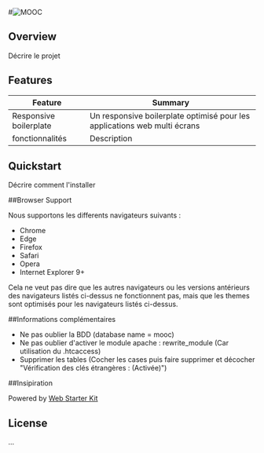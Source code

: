#![MOOC](http://orientation.blog.lemonde.fr/files/2013/04/MOOCbetterwordbubble.png)

## Overview

Décrire le projet

## Features

| Feature                                | Summary                                                                                                                                                                                                                                                     |
|----------------------------------------|-------------------------------------------------------------------------------------------------------------------------------------------------------------------------------------------------------------------------------------------------------------|
| Responsive boilerplate | Un responsive boilerplate optimisé pour les applications web multi écrans |
| fonctionnalités                         | Description |

## Quickstart

Décrire comment l'installer

##Browser Support

Nous supportons les differents navigateurs suivants :

* Chrome
* Edge
* Firefox
* Safari
* Opera
* Internet Explorer 9+

Cela ne veut pas dire que les autres navigateurs ou les versions antérieurs des navigateurs listés ci-dessus ne fonctionnent pas, mais que les themes sont optimisés pour les navigateurs listés ci-dessus.

##Informations complémentaires

* Ne pas oublier la BDD (database name = mooc)
* Ne pas oublier d'activer le module apache : rewrite_module (Car utilisation du .htcaccess)
* Supprimer les tables  (Cocher les cases puis faire supprimer et décocher "Vérification des clés étrangères : (Activée)")

##Insipiration

Powered by [Web Starter Kit](https://developers.google.com/web/starter-kit)

## License

...